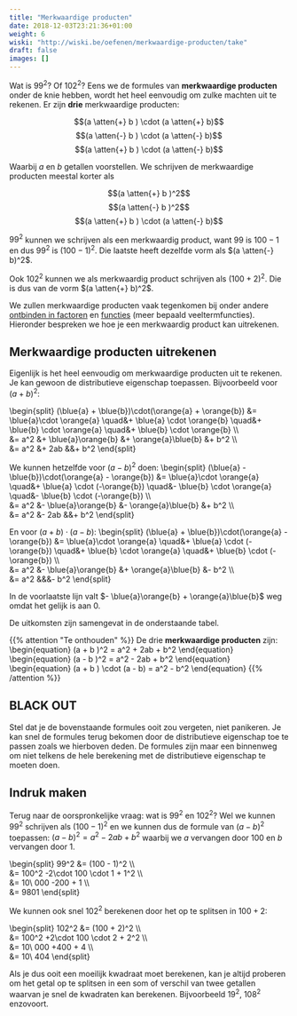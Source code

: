 ```yaml
---
title: "Merkwaardige producten"
date: 2018-12-03T23:21:36+01:00
weight: 6
wiski: "http://wiski.be/oefenen/merkwaardige-producten/take"
draft: false
images: []
---
```

Wat is $99^2$? Of $102^2$? Eens we de formules van **merkwaardige producten**
onder de knie hebben, wordt het heel eenvoudig om zulke machten uit te rekenen.
Er zijn **drie** merkwaardige producten:

$$(a \atten{+} b ) \cdot (a \atten{+} b)$$
$$(a \atten{-} b ) \cdot (a \atten{-} b)$$
$$(a \atten{+} b ) \cdot (a \atten{-} b)$$

Waarbij $a$ en $b$ getallen voorstellen. We schrijven de merkwaardige
producten meestal korter als

$$(a \atten{+} b )^2$$
$$(a \atten{-} b )^2$$
$$(a \atten{+} b ) \cdot (a \atten{-} b)$$

$99^2$ kunnen we schrijven als een merkwaardig product, want $99$ is $100 - 1$
en dus $99^2$ is $(100 - 1)^2$. Die laatste heeft
dezelfde vorm als $(a \atten{-} b)^2$.

Ook $102^2$ kunnen we als merkwaardig product schrijven als $(100 + 2)^2$. Die
is dus van de vorm $(a \atten{+} b)^2$.

We zullen merkwaardige producten vaak tegenkomen bij onder andere [ontbinden in
factoren](/lessen/wiskunde/veeltermen/ontbinden) en
[functies](/lessen/wiskunde/functies) (meer bepaald veeltermfuncties).
Hieronder bespreken we hoe je een merkwaardig product kan uitrekenen.

## Merkwaardige producten uitrekenen
Eigenlijk is het heel eenvoudig om merkwaardige producten uit te rekenen. Je
kan gewoon de distributieve eigenschap toepassen. Bijvoorbeeld voor
$(a + b)^2$:

\begin{split}
    (\blue{a} + \blue{b})\cdot(\orange{a} + \orange{b})
    &= \blue{a}\cdot \orange{a}
    \quad&+ \blue{a} \cdot \orange{b}
    \quad&+ \blue{b} \cdot \orange{a}
    \quad&+ \blue{b} \cdot \orange{b} \\\\\
    &= a^2
    &+ \blue{a}\orange{b}
    &+ \orange{a}\blue{b}
    &+ b^2 \\\\\
    &= a^2 &+ 2ab &&+ b^2
\end{split}

We kunnen hetzelfde voor $(a - b)^2$ doen:
\begin{split}
    (\blue{a} - \blue{b})\cdot(\orange{a} - \orange{b})
    &= \blue{a}\cdot \orange{a}
    \quad&+ \blue{a} \cdot (-\orange{b})
    \quad&- \blue{b} \cdot \orange{a}
    \quad&- \blue{b} \cdot (-\orange{b}) \\\\\
    &= a^2
    &- \blue{a}\orange{b}
    &- \orange{a}\blue{b}
    &+ b^2 \\\\\
    &= a^2 &- 2ab &&+ b^2
\end{split}

En voor $(a + b)\cdot(a - b)$:
\begin{split}
    (\blue{a} + \blue{b})\cdot(\orange{a} - \orange{b})
    &= \blue{a}\cdot \orange{a}
    \quad&+ \blue{a} \cdot (-\orange{b})
    \quad&+ \blue{b} \cdot \orange{a}
    \quad&+ \blue{b} \cdot (-\orange{b}) \\\\\
    &= a^2
    &- \blue{a}\orange{b}
    &+ \orange{a}\blue{b}
    &- b^2 \\\\\
    &= a^2 &&&- b^2
\end{split}

In de voorlaatste lijn valt $- \blue{a}\orange{b} + \orange{a}\blue{b}$ weg
omdat het gelijk is aan $0$.

De uitkomsten zijn samengevat in de onderstaande tabel.

{{% attention "Te onthouden" %}}
De drie **merkwaardige producten** zijn:
\begin{equation}
    (a + b )^2 = a^2 + 2ab + b^2
\end{equation}
\begin{equation}
    (a - b )^2 = a^2 - 2ab + b^2
\end{equation}
\begin{equation}
    (a + b ) \cdot (a - b) = a^2 - b^2
\end{equation}
{{% /attention %}}

## **BLACK OUT**
Stel dat je de bovenstaande formules ooit zou vergeten, niet panikeren. Je kan
snel de formules terug bekomen door de distributieve eigenschap toe te passen
zoals we hierboven deden. De formules zijn maar een binnenweg om niet telkens
de hele berekening met de distributieve eigenschap te moeten doen.

## Indruk maken
Terug naar de oorspronkelijke vraag: wat is $99^2$ en $102^2$? Wel we kunnen
$99^2$ schrijven als $(100 - 1)^2$ en we kunnen dus de formule van $(a - b)^2$
toepassen: $(a - b)^2 = a^2 -2ab + b^2$ waarbij we $a$ vervangen door $100$ en
$b$ vervangen door $1$.

\begin{split}
    99^2 &= (100 - 1)^2 \\\\\
         &= 100^2 -2\cdot 100 \cdot 1 + 1^2 \\\\\
         &= 10\ 000 -200 + 1 \\\\\
         &= 9801
\end{split}

We kunnen ook snel $102^2$ berekenen door het op te splitsen in $100 + 2$:

\begin{split}
    102^2 &= (100 + 2)^2 \\\\\
          &= 100^2 +2\cdot 100 \cdot 2 + 2^2 \\\\\
          &= 10\ 000 +400 + 4 \\\\\
          &= 10\ 404
\end{split}

Als je dus ooit een moeilijk kwadraat moet berekenen, kan je altijd proberen om
het getal op te splitsen in een som of verschil van twee getallen waarvan je
snel de kwadraten kan berekenen. Bijvoorbeeld $19^2$, $108^2$ enzovoort.
